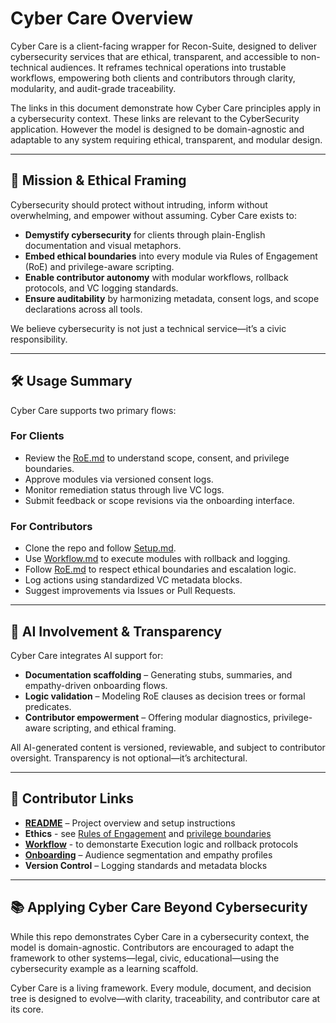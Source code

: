 # Cyber Care Overview

Cyber Care is a client-facing wrapper for Recon-Suite, designed to deliver cybersecurity services that are ethical, transparent, and accessible to non-technical audiences. It reframes technical operations into trustable workflows, empowering both clients and contributors through clarity, modularity, and audit-grade traceability.

The links in this document demonstrate how Cyber Care principles apply in a cybersecurity context. These links are relevant to the CyberSecurity application. However the model is designed to be domain-agnostic and adaptable to any system requiring ethical, transparent, and modular design.

---

## 🎯 Mission & Ethical Framing

Cybersecurity should protect without intruding, inform without overwhelming, and empower without assuming. Cyber Care exists to:

- **Demystify cybersecurity** for clients through plain-English documentation and visual metaphors.
- **Embed ethical boundaries** into every module via Rules of Engagement (RoE) and privilege-aware scripting.
- **Enable contributor autonomy** with modular workflows, rollback protocols, and VC logging standards.
- **Ensure auditability** by harmonizing metadata, consent logs, and scope declarations across all tools.

We believe cybersecurity is not just a technical service—it’s a civic responsibility.

---

## 🛠️ Usage Summary

Cyber Care supports two primary flows:

### For Clients
- Review the [RoE.md](./roe-2.md) to understand scope, consent, and privilege boundaries.
- Approve modules via versioned consent logs.
- Monitor remediation status through live VC logs.
- Submit feedback or scope revisions via the onboarding interface.

### For Contributors
- Clone the repo and follow [Setup.md](../setup.md).
- Use [Workflow.md](./workflow.md) to execute modules with rollback and logging.
- Follow [RoE.md](./roe.md) to respect ethical boundaries and escalation logic.
- Log actions using standardized VC metadata blocks.
- Suggest improvements via Issues or Pull Requests.

---

## 🤖 AI Involvement & Transparency

Cyber Care integrates AI support for:

- **Documentation scaffolding** – Generating stubs, summaries, and empathy-driven onboarding flows.
- **Logic validation** – Modeling RoE clauses as decision trees or formal predicates.
- **Contributor empowerment** – Offering modular diagnostics, privilege-aware scripting, and ethical framing.

All AI-generated content is versioned, reviewable, and subject to contributor oversight. Transparency is not optional—it’s architectural.

---

## 🔗 Contributor Links

- **[README](../README.md)** – Project overview and setup instructions
- **Ethics** - see [Rules of Engagement](./roe.md) and [privilege boundaries](./roe-2.md)
- **[Workflow](./workflow.md)** - to demonstarte Execution logic and rollback protocols
- **[Onboarding](./onboarding.md)** – Audience segmentation and empathy profiles
- **Version Control** – Logging standards and metadata blocks

---

## 📚 Applying Cyber Care Beyond Cybersecurity  
While this repo demonstrates Cyber Care in a cybersecurity context, the model is domain-agnostic. Contributors are encouraged to adapt the framework to other systems—legal, civic, educational—using the cybersecurity example as a learning scaffold.

Cyber Care is a living framework. Every module, document, and decision tree is designed to evolve—with clarity, traceability, and contributor care at its core.
